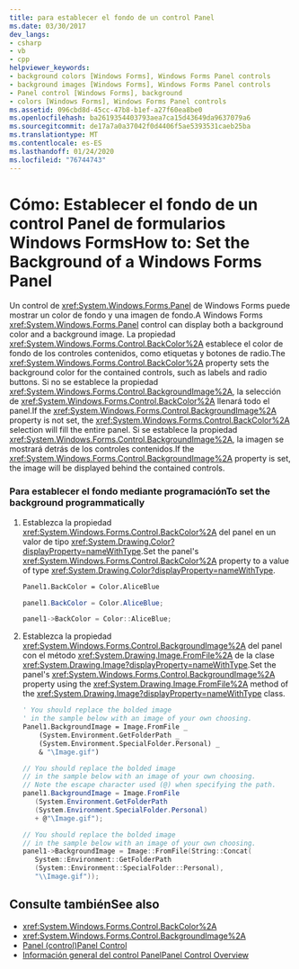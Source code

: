 ```yaml
---
title: para establecer el fondo de un control Panel
ms.date: 03/30/2017
dev_langs:
- csharp
- vb
- cpp
helpviewer_keywords:
- background colors [Windows Forms], Windows Forms Panel controls
- background images [Windows Forms], Windows Forms Panel controls
- Panel control [Windows Forms], background
- colors [Windows Forms], Windows Forms Panel controls
ms.assetid: 096cbd8d-45cc-47b8-b1ef-a27f60ea8be0
ms.openlocfilehash: ba2619354403793aea7ca15d43649da9637079a6
ms.sourcegitcommit: de17a7a0a37042f0d4406f5ae5393531caeb25ba
ms.translationtype: MT
ms.contentlocale: es-ES
ms.lasthandoff: 01/24/2020
ms.locfileid: "76744743"
---
```

# <a name="how-to-set-the-background-of-a-windows-forms-panel"></a><span data-ttu-id="8953f-102">Cómo: Establecer el fondo de un control Panel de formularios Windows Forms</span><span class="sxs-lookup"><span data-stu-id="8953f-102">How to: Set the Background of a Windows Forms Panel</span></span>
<span data-ttu-id="8953f-103">Un control de <xref:System.Windows.Forms.Panel> de Windows Forms puede mostrar un color de fondo y una imagen de fondo.</span><span class="sxs-lookup"><span data-stu-id="8953f-103">A Windows Forms <xref:System.Windows.Forms.Panel> control can display both a background color and a background image.</span></span> <span data-ttu-id="8953f-104">La propiedad <xref:System.Windows.Forms.Control.BackColor%2A> establece el color de fondo de los controles contenidos, como etiquetas y botones de radio.</span><span class="sxs-lookup"><span data-stu-id="8953f-104">The <xref:System.Windows.Forms.Control.BackColor%2A> property sets the background color for the contained controls, such as labels and radio buttons.</span></span> <span data-ttu-id="8953f-105">Si no se establece la propiedad <xref:System.Windows.Forms.Control.BackgroundImage%2A>, la selección de <xref:System.Windows.Forms.Control.BackColor%2A> llenará todo el panel.</span><span class="sxs-lookup"><span data-stu-id="8953f-105">If the <xref:System.Windows.Forms.Control.BackgroundImage%2A> property is not set, the <xref:System.Windows.Forms.Control.BackColor%2A> selection will fill the entire panel.</span></span> <span data-ttu-id="8953f-106">Si se establece la propiedad <xref:System.Windows.Forms.Control.BackgroundImage%2A>, la imagen se mostrará detrás de los controles contenidos.</span><span class="sxs-lookup"><span data-stu-id="8953f-106">If the <xref:System.Windows.Forms.Control.BackgroundImage%2A> property is set, the image will be displayed behind the contained controls.</span></span>  
  
### <a name="to-set-the-background-programmatically"></a><span data-ttu-id="8953f-107">Para establecer el fondo mediante programación</span><span class="sxs-lookup"><span data-stu-id="8953f-107">To set the background programmatically</span></span>  
  
1. <span data-ttu-id="8953f-108">Establezca la propiedad <xref:System.Windows.Forms.Control.BackColor%2A> del panel en un valor de tipo <xref:System.Drawing.Color?displayProperty=nameWithType>.</span><span class="sxs-lookup"><span data-stu-id="8953f-108">Set the panel's <xref:System.Windows.Forms.Control.BackColor%2A> property to a value of type <xref:System.Drawing.Color?displayProperty=nameWithType>.</span></span>  
  
    ```vb  
    Panel1.BackColor = Color.AliceBlue  
    ```  
  
    ```csharp  
    panel1.BackColor = Color.AliceBlue;  
    ```  
  
    ```cpp  
    panel1->BackColor = Color::AliceBlue;  
    ```  
  
2. <span data-ttu-id="8953f-109">Establezca la propiedad <xref:System.Windows.Forms.Control.BackgroundImage%2A> del panel con el método <xref:System.Drawing.Image.FromFile%2A> de la clase <xref:System.Drawing.Image?displayProperty=nameWithType>.</span><span class="sxs-lookup"><span data-stu-id="8953f-109">Set the panel's <xref:System.Windows.Forms.Control.BackgroundImage%2A> property using the <xref:System.Drawing.Image.FromFile%2A> method of the <xref:System.Drawing.Image?displayProperty=nameWithType> class.</span></span>  
  
    ```vb  
    ' You should replace the bolded image   
    ' in the sample below with an image of your own choosing.  
    Panel1.BackgroundImage = Image.FromFile _  
        (System.Environment.GetFolderPath _  
        (System.Environment.SpecialFolder.Personal) _  
        & "\Image.gif")  
    ```  
  
    ```csharp  
    // You should replace the bolded image   
    // in the sample below with an image of your own choosing.  
    // Note the escape character used (@) when specifying the path.  
    panel1.BackgroundImage = Image.FromFile  
       (System.Environment.GetFolderPath  
       (System.Environment.SpecialFolder.Personal)  
       + @"\Image.gif");  
    ```  
  
    ```cpp  
    // You should replace the bolded image   
    // in the sample below with an image of your own choosing.  
    panel1->BackgroundImage = Image::FromFile(String::Concat(  
       System::Environment::GetFolderPath  
       (System::Environment::SpecialFolder::Personal),  
       "\\Image.gif"));  
    ```  
  
## <a name="see-also"></a><span data-ttu-id="8953f-110">Consulte también</span><span class="sxs-lookup"><span data-stu-id="8953f-110">See also</span></span>

- <xref:System.Windows.Forms.Control.BackColor%2A>
- <xref:System.Windows.Forms.Control.BackgroundImage%2A>
- [<span data-ttu-id="8953f-111">Panel (control)</span><span class="sxs-lookup"><span data-stu-id="8953f-111">Panel Control</span></span>](panel-control-windows-forms.md)
- [<span data-ttu-id="8953f-112">Información general del control Panel</span><span class="sxs-lookup"><span data-stu-id="8953f-112">Panel Control Overview</span></span>](panel-control-overview-windows-forms.md)
